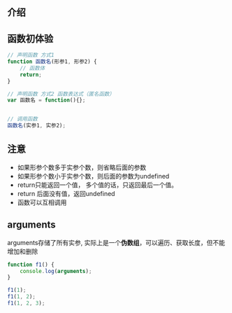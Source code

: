 ## 介绍





## 函数初体验

```javascript
// 声明函数 方式1
function 函数名(形参1, 形参2) {
    // 函数体
    return;
}

// 声明函数 方式2 函数表达式（匿名函数）
var 函数名 = function(){};


// 调用函数
函数名(实参1, 实参2);
```



## 注意

- 如果形参个数多于实参个数，则省略后面的参数
- 如果形参个数小于实参个数，则后面的参数为undefined
- return只能返回一个值， 多个值的话，只返回最后一个值。
- return 后面没有值，返回undefined
- 函数可以互相调用



## arguments

arguments存储了所有实参, 实际上是一个**伪数组**，可以遍历、获取长度，但不能增加和删除

```javascript
function f1() {
    console.log(arguments);
}

f1(1);
f1(1, 2);
f1(1, 2, 3);
```

